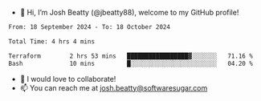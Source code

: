 - 👋 Hi, I’m Josh Beatty (@jbeatty88), welcome to my GitHub profile!

<!--START_SECTION:waka-->

```txt
From: 18 September 2024 - To: 18 October 2024

Total Time: 4 hrs 4 mins

Terraform        2 hrs 53 mins   █████████████████▓░░░░░░░   71.16 %
Bash             10 mins         █░░░░░░░░░░░░░░░░░░░░░░░░   04.20 %
```

<!--END_SECTION:waka-->

- 💞️ I would love to collaborate!
- 📫 You can reach me at josh.beatty@softwaresugar.com

<!---
jbeatty88/jbeatty88 is a ✨ special ✨ repository because its `README.md` (this file) appears on your GitHub profile.
You can click the Preview link to take a look at your changes.
--->
